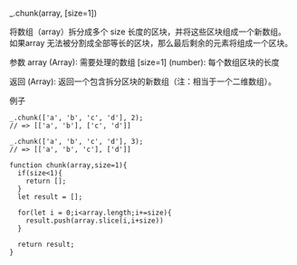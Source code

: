 _.chunk(array, [size=1])

将数组（array）拆分成多个 size 长度的区块，并将这些区块组成一个新数组。 如果array 无法被分割成全部等长的区块，那么最后剩余的元素将组成一个区块。

参数
array (Array): 需要处理的数组
[size=1] (number): 每个数组区块的长度

返回
(Array): 返回一个包含拆分区块的新数组（注：相当于一个二维数组）。

例子
```
_.chunk(['a', 'b', 'c', 'd'], 2);
// => [['a', 'b'], ['c', 'd']]
 
_.chunk(['a', 'b', 'c', 'd'], 3);
// => [['a', 'b', 'c'], ['d']]
```

```
function chunk(array,size=1){
  if(size<1){
    return [];
  }
  let result = [];

  for(let i = 0;i<array.length;i+=size){
    result.push(array.slice(i,i+size))
  }

  return result;
}


```